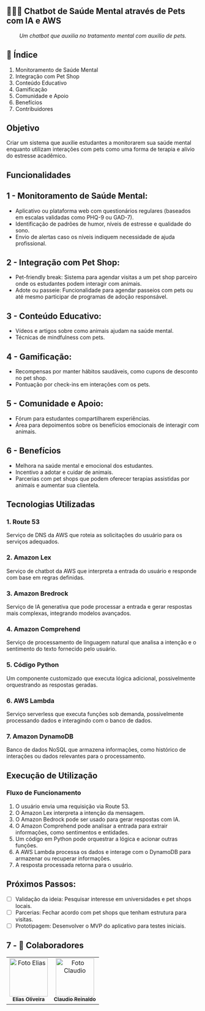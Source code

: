 ## 🤖🧠🐾 Chatbot de Saúde Mental através de Pets com IA e AWS

<p align="center"><i>Um chatbot que auxilia no tratamento mental com auxilio de pets.</i></p>

## 📖 Índice

1.  Monitoramento de Saúde Mental
2.  Integração com Pet Shop
3.  Conteúdo Educativo
4.  Gamificação
5.  Comunidade e Apoio
6.  Benefícios
7.  Contribuidores

##  Objetivo

Criar um sistema que auxilie estudantes a monitorarem sua saúde mental enquanto utilizam interações com pets como uma forma de terapia e alívio do estresse acadêmico.

## Funcionalidades
## 1 - Monitoramento de Saúde Mental:

- Aplicativo ou plataforma web com questionários regulares (baseados em escalas validadas como PHQ-9 ou GAD-7).
- Identificação de padrões de humor, níveis de estresse e qualidade do sono.
- Envio de alertas caso os níveis indiquem necessidade de ajuda profissional.

## 2 - Integração com Pet Shop:

- Pet-friendly break: Sistema para agendar visitas a um pet shop parceiro onde os estudantes podem interagir com animais.
- Adote ou passeie: Funcionalidade para agendar passeios com pets ou até mesmo participar de programas de adoção responsável.

## 3 - Conteúdo Educativo:

- Vídeos e artigos sobre como animais ajudam na saúde mental.
- Técnicas de mindfulness com pets.

## 4 - Gamificação:

- Recompensas por manter hábitos saudáveis, como cupons de desconto no pet shop.
- Pontuação por check-ins em interações com os pets.

## 5 - Comunidade e Apoio:

- Fórum para estudantes compartilharem experiências.
- Área para depoimentos sobre os benefícios emocionais de interagir com animais.

## 6 - Benefícios

- Melhora na saúde mental e emocional dos estudantes.
- Incentivo a adotar e cuidar de animais.
- Parcerias com pet shops que podem oferecer terapias assistidas por animais e aumentar sua clientela.

## Tecnologias Utilizadas

### 1. Route 53

Serviço de DNS da AWS que roteia as solicitações do usuário para os serviços adequados.

### 2. Amazon Lex

Serviço de chatbot da AWS que interpreta a entrada do usuário e responde com base em regras definidas.

### 3. Amazon Bredrock

Serviço de IA generativa que pode processar a entrada e gerar respostas mais complexas, integrando modelos avançados.

### 4. Amazon Comprehend

Serviço de processamento de linguagem natural que analisa a intenção e o sentimento do texto fornecido pelo usuário.

### 5. Código Python

Um componente customizado que executa lógica adicional, possivelmente orquestrando as respostas geradas.

### 6. AWS Lambda

Serviço serverless que executa funções sob demanda, possivelmente processando dados e interagindo com o banco de dados.

### 7. Amazon DynamoDB

Banco de dados NoSQL que armazena informações, como histórico de interações ou dados relevantes para o processamento.

## Execução de Utilização

### Fluxo de Funcionamento
1. O usuário envia uma requisição via Route 53.
2. O Amazon Lex interpreta a intenção da mensagem.
3. O Amazon Bedrock pode ser usado para gerar respostas com IA.
4. O Amazon Comprehend pode analisar a entrada para extrair informações, como sentimentos e entidades.
5. Um código em Python pode orquestrar a lógica e acionar outras funções.
6. A AWS Lambda processa os dados e interage com o DynamoDB para armazenar ou recuperar informações.
7. A resposta processada retorna para o usuário.

## Próximos Passos:

- [ ] Validação da ideia: Pesquisar interesse em universidades e pet shops locais.
- [ ] Parcerias: Fechar acordo com pet shops que tenham estrutura para visitas.
- [ ] Prototipagem: Desenvolver o MVP do aplicativo para testes iniciais.

## 7 - 👥 Colaboradores

<table>
  <tr>
    <td align="center">
      <a href="https://github.com/EliasOliveira1" title="GitHub">
        <img src="https://github.com/user-attachments/assets/7c050c9f-a73a-4ffe-8867-fd48afb5ff11" width="100px;" alt="Foto Elias"/><br>
        <sub>
          <b>Elias Oliveira</b>
        </sub>
      </a>
    </td>
    <td align="center">
      <a href="https://github.com/claudio-reinaldo" title="GitHub">
        <img src="https://github.com/user-attachments/assets/08face70-eea6-4c66-a234-99ed13c5fef4" width="100px;" alt="Foto Claudio"/><br>
        <sub>
          <b>Claudio Reinaldo</b>
        </sub>
      </a>
    </td>    
  </tr>
</table>
